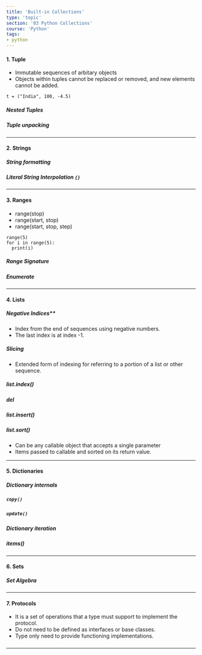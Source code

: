 ```yaml
---
title: 'Built-in Collections'
type: 'topic'
section: '03 Python Collections'
course: 'Python'
tags:
- python
---
```

#### 

#### 1. Tuple
- Immutable sequences of arbitary objects
- Objects within tuples cannot be replaced or removed, and new elements cannot be added.

```
t = ("India", 100, -4.5)
```

##### Nested Tuples

##### Tuple unpacking

---
#### 2. Strings

##### String formatting

##### Literal String Interpolation `{}`

---
#### 3. Ranges
- range(stop)
- range(start, stop)
- range(start, stop, step)

```
range(5)
for i in range(5):
  print(i)
```

##### Range Signature
##### Enumerate

---
#### 4. Lists
##### Negative Indices**
- Index from the end of sequences using negative numbers.
- The last index is at index -1.

##### Slicing
- Extended form of indexing for referring to a portion of a list or other sequence.

##### list.index()
##### del
##### list.insert()
##### list.sort()
- Can be any callable object that accepts a single parameter
- Items passed to callable and sorted on its return value.

---
#### 5. Dictionaries
##### Dictionary internals
##### `copy()`
##### `update()`
##### Dictionary iteration
##### items()

---
#### 6. Sets
##### Set Algebra

---
#### 7. Protocols
- It is a set of operations that a type must support to implement the protocol.
- Do not need to be defined as interfaces or base classes.
- Type only need to provide functioning implementations.

##### 


---
